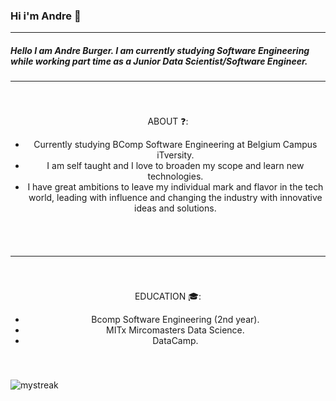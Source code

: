 ### Hi i'm Andre  👦
---
##### Hello I am Andre Burger. I am currently studying Software Engineering while working part time as a Junior Data Scientist/Software Engineer.
---

<div style="text-align:center; vertical-align: middle; padding:40px 0; border-radius: 10px;">
ABOUT ❓:
<ul>
<li>Currently studying BComp Software Engineering at Belgium Campus iTversity.</li>
<li>I am self taught and I love to broaden my scope and learn new technologies.</li>
<li>I have great ambitions to leave my individual mark and flavor in the tech world, leading with influence and changing the industry with innovative ideas and solutions.</li>
</ul>
</div>

---
<div style="text-align:center; vertical-align: middle; padding:40px 0; border-radius: 10px;">
EDUCATION 	🎓:
<ul>
<li>Bcomp Software Engineering (2nd year).</li>
<li>MITx Mircomasters Data Science.</li>
<li>DataCamp.</li>
</ul>
</div>
<img src="https://github-readme-streak-stats.herokuapp.com/?user=madushadhanushka&theme=tokyonight" alt="mystreak"/>
